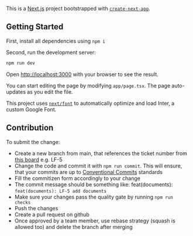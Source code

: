 This is a [Next.js](https://nextjs.org/) project bootstrapped with [`create-next-app`](https://github.com/vercel/next.js/tree/canary/packages/create-next-app).

## Getting Started

First, install all dependencies using `npm i`

Second, run the development server:

```bash
npm run dev
```

Open [http://localhost:3000](http://localhost:3000) with your browser to see the result.

You can start editing the page by modifying `app/page.tsx`. The page auto-updates as you edit the file.

This project uses [`next/font`](https://nextjs.org/docs/basic-features/font-optimization) to automatically optimize and load Inter, a custom Google Font.

## Contribution

To submit the change:

- Create a new branch from main, that references the ticket number from [this board](https://trello.com/b/JmVQ4cPS/logafit) e.g. LF-5
- Change the code and commit it with `npm run commit`. This will ensure, that your commits are up to [Conventional Commits](https://www.conventionalcommits.org/en/v1.0.0/) standards
- Fill the commitizen form accordingly to your change
- The commit message should be something like: feat(documents): `feat(documents): LF-5 add documents`
- Make sure your changes pass the quality gate by running `npm run checks`
- Push the changes
- Create a pull request on github
- Once approved by a team member, use rebase strategy (squash is allowed too) and delete the branch after merging
